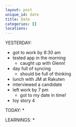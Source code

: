 ```yaml
---
layout: post
unique_id: date
title: Date
categories: []
locations: 
---
```


YESTERDAY:
* got to work by 8:30 am
* tested app in the morning
  * caught up with Glenn!
* day full of syncing
  * should be full of thinking
* lunch with JM at Rakuten
* interviewed a candidate
* left work by 7 pm
  * got to my date in time!
* toy story 4

TODAY:
* 

LEARNINGS:
* 

